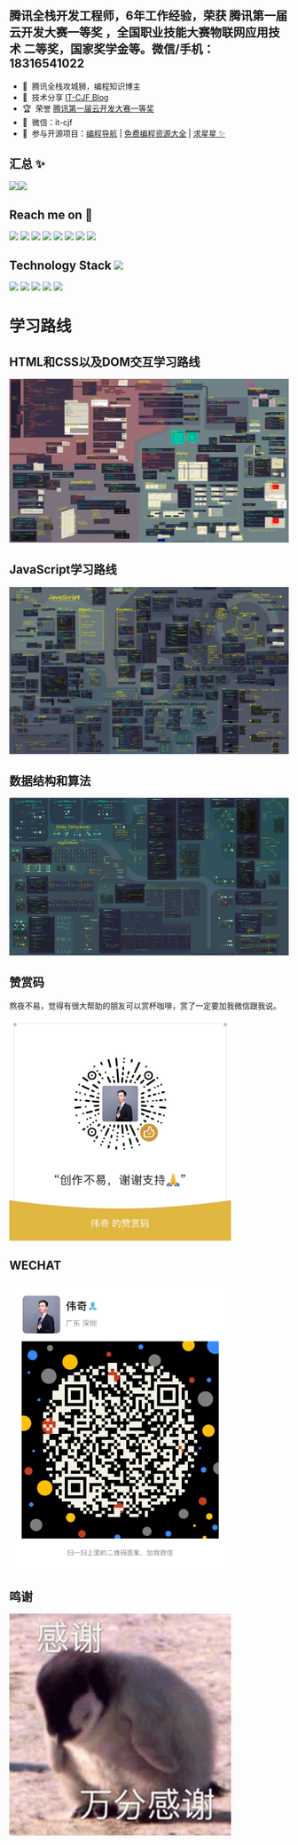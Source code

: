 ## 腾讯全栈开发工程师，6年工作经验，荣获 腾讯第一届云开发大赛一等奖 ，全国职业技能大赛物联网应用技术 二等奖，国家奖学金等。微信/手机：18316541022


- 🐧 &nbsp;腾讯全栈攻城狮，编程知识博主
- 🌱 &nbsp;技术分享 <a href="https://itcjf.blog.csdn.net/" target="_blank">IT-CJF Blog</a>
- 🏆 &nbsp;荣誉 <a href="https://blog.csdn.net/caijunfen/article/details/117986107" target="_blank">腾讯第一届云开发大赛一等奖</a>
- 💬 &nbsp;微信：it-cjf
- 🏡 &nbsp;参与开源项目：<a href="https://github.com/liyupi/code-nav" target="_blank">编程导航</a> | <a href="https://github.com/liyupi/free-programming-resources" target="_blank">免费编程资源大全</a> | <a href="https://github.com/liyupi/free-programming-resources" target="_blank">求星星 ✨</a>


## 汇总 ✨

<img align="" height="137px" src="https://github-readme-stats.vercel.app/api?username=yyx990803&hide_title=true&hide_border=true&show_icons=true&include_all_commits=true&line_height=21&bg_color=0,EC6C6C,FFD479,FFFC79,73FA79&theme=graywhite&locale=cn" /><img align="" height="137px" src="https://github-readme-stats.vercel.app/api/top-langs/?username=yyx990803&hide_title=true&hide_border=true&layout=compact&bg_color=0,73FA79,73FDFF,D783FF&theme=graywhite&locale=cn" />


## Reach me on  💬 
<img src="https://img.shields.io/badge/-JavaScript-black?style=flat-square&logo=javascript"/> <img src="https://img.shields.io/badge/-Nodejs-black?style=flat-square&logo=Node.js"/> <img src="https://img.shields.io/badge/-Expressjs-black?style=flat-square&logo=Express.js"/> <img src="https://img.shields.io/badge/-React-black?style=flat-square&logo=react"/> <img src="https://img.shields.io/badge/-MongoDB-black?style=flat-square&logo=mongodb"/> <img src="https://img.shields.io/badge/-MySQL-black?style=flat-square&logo=mysql"/> <img src="https://img.shields.io/badge/-Git-black?style=flat-square&logo=git"/> <img src="https://img.shields.io/badge/-GitHub-black?style=flat-square&logo=github"/> 


## Technology Stack <img src="https://media.giphy.com/media/WUlplcMpOCEmTGBtBW/giphy.gif" width="30">


<img src="https://img.shields.io/badge/C-00599C?style=flat-square&logo=c&logoColor=white"/> <img src="https://img.shields.io/badge/-java-E34A86?style=flat-square&logo=java"/> <img src="https://img.shields.io/badge/-HTML5-E34F26?style=flat-square&logo=html5&logoColor=white"/> <img src="https://img.shields.io/badge/-CSS3-1572B6?style=flat-square&logo=css3"/> <img src="https://img.shields.io/badge/-Bootstrap-563D7C?style=flat-square&logo=bootstrap"/>

# 学习路线
## HTML和CSS以及DOM交互学习路线
<p align="center"><img src="images/HTML_CSS.jpg"/></p>

## JavaScript学习路线
<p align="center"><img src="images/Javascript.jpg"/></p>

## 数据结构和算法
<p align="center"><img src="images/algorithms.jpg"/></p>

## 赞赏码

熬夜不易，觉得有很大帮助的朋友可以赏杯咖啡，赏了一定要加我微信跟我说。

<img src="images/1621910602466.JPG" width="400" /> 

## WECHAT

<img src="images/0.JPG" width="400" />

## 鸣谢


<img src="images/20210522180031226.gif" width="400" />


